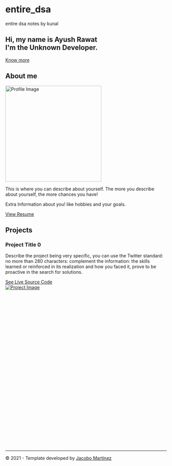 # entire_dsa
entire dsa notes by kunal


<body style="height: 100%;"> <div id="top"></div>  <section id="hero" class="jumbotron"> <div class="container"> <h1 class="hero-title load-hidden" style="visibility: visible;"> Hi, my name is <span class="text-color-main">Ayush Rawat</span> <br> I'm the Unknown Developer. </h1> <p class="hero-cta load-hidden" style="visibility: visible;"> <a rel="noreferrer" class="cta-btn cta-btn--hero" href="#about">Know more</a> </p> </div> </section>   <section id="about"> <div class="container"> <h2 class="load-hidden section-title" style="visibility: visible;">About me</h2> <div class="about-wrapper row"> <div class="col-md-6 col-sm-12"> <div class="about-wrapper__image load-hidden" style="visibility: visible;"> <img alt="Profile Image" class="img-fluid rounded shadow-lg" height="auto" width="300px" src="/profile.8f19b361.jpg"> </div> </div> <div class="col-md-6 col-sm-12"> <div class="about-wrapper__info load-hidden" style="visibility: visible;"> <p class="about-wrapper__info-text"> This is where you can describe about yourself. The more you describe about yourself, the more chances you have! </p> <p class="about-wrapper__info-text"> Extra Information about you! like hobbies and your goals. </p> <span class="d-flex mt-3"> <a rel="noreferrer" target="_blank" class="cta-btn cta-btn--resume" href="/assets/resume.pdf"> View Resume </a> </span> </div> </div> </div> </div> </section>   <section id="projects"> <div class="container"> <div class="project-wrapper"> <h2 class="dark-blue-text section-title" style="visibility: visible;">Projects</h2>  <div class="row"> <div class="col-lg-4 col-sm-12"> <div class="load-hidden project-wrapper__text" style="visibility: visible;"> <h3 class="project-wrapper__text-title">Project Title 0</h3> <div> <p class="mb-4"> Describe the project being very specific, you can use the Twitter standard: no more than 280 characters: complement the information: the skills learned or reinforced in its realization and how you faced it, prove to be proactive in the search for solutions. </p> </div> <a rel="noreferrer" target="_blank" class="cta-btn cta-btn--hero" href="#!"> See Live </a> <a rel="noreferrer" target="_blank" class="cta-btn text-color-main" href="#!"> Source Code </a> </div> </div> <div class="col-lg-8 col-sm-12"> <div class="load-hidden project-wrapper__image" style="visibility: visible;"> <a rel="noreferrer" href="#!" target="_blank"> <div data-tilt="" data-tilt-max="4" data-tilt-glare="true" data-tilt-max-glare="0.5" class="js-tilt rounded thumbnail" style="will-change: transform; transform: perspective(1000px) rotateX(0deg) rotateY(0deg) scale3d(1, 1, 1);"> <img alt="Project Image" class="img-fluid" src="/project.0b14f8de.jpg"> <div class="js-tilt-glare" style="position: absolute; top: 0px; left: 0px; width: 100%; height: 100%; overflow: hidden; pointer-events: none; border-radius: inherit;"><div class="js-tilt-glare-inner" style="position: absolute; top: 50%; left: 50%; pointer-events: none; background-image: linear-gradient(0deg, rgba(255, 255, 255, 0) 0%, rgb(255, 255, 255) 100%); transform: rotate(180deg) translate(-50%, -50%); transform-origin: 0% 0%; opacity: 0; width: 916px; height: 916px;"></div></div></div> </a> </div> </div> </div>   <div class="row"> <div class="col-lg-4 col-sm-12"> <div class="load-hidden project-wrapper__text" data-sr-id="9" style="visibility: visible; opacity: 0; transform: matrix3d(1, 0, 0, 0, 0, 1, 0, 0, 0, 0, 1, 0, -30, 0, 0, 1);"> <h3 class="project-wrapper__text-title">Project Title 1</h3> <div> <p class="mb-4"> Demonstrate in this description the skills of a programmer: such as having commitment, having perseverance and accepting alternative solutions. Remember that being a portfolio you are not selling the project, you are selling yourself, it reflects the resources used: Frameworks, libraries, platforms, etc. </p> </div> <a rel="noreferrer" target="_blank" class="cta-btn cta-btn--hero" href="#!"> See Live </a> <a rel="noreferrer" target="_blank" class="cta-btn text-color-main" href="#!"> Source Code </a> </div> </div> <div class="col-lg-8 col-sm-12"> <div class="load-hidden project-wrapper__image" data-sr-id="12" style="visibility: visible; opacity: 0; transform: matrix3d(1, 0, 0, 0, 0, 1, 0, 0, 0, 0, 1, 0, 30, 0, 0, 1);"> <a rel="noreferrer" href="#!" target="_blank"> <div data-tilt="" data-tilt-max="4" data-tilt-glare="true" data-tilt-max-glare="0.5" class="js-tilt rounded thumbnail" style="will-change: transform; transform: perspective(1000px) rotateX(0deg) rotateY(0deg) scale3d(1, 1, 1);"> <img alt="Project Image" class="img-fluid" src="/project.0b14f8de.jpg"> <div class="js-tilt-glare" style="position: absolute; top: 0px; left: 0px; width: 100%; height: 100%; overflow: hidden; pointer-events: none; border-radius: inherit;"><div class="js-tilt-glare-inner" style="position: absolute; top: 50%; left: 50%; pointer-events: none; background-image: linear-gradient(0deg, rgba(255, 255, 255, 0) 0%, rgb(255, 255, 255) 100%); transform: rotate(180deg) translate(-50%, -50%); transform-origin: 0% 0%; opacity: 0; width: 916px; height: 916px;"></div></div></div> </a> </div> </div> </div>   <div class="row"> <div class="col-lg-4 col-sm-12"> <div class="load-hidden project-wrapper__text" data-sr-id="10" style="visibility: visible; opacity: 0; transform: matrix3d(1, 0, 0, 0, 0, 1, 0, 0, 0, 0, 1, 0, -30, 0, 0, 1);"> <h3 class="project-wrapper__text-title">Project Title 2</h3> <div> <p class="mb-4"> If the project was collaborative, reflect it in this description, that will demonstrate communication and/or leadership skills. Additionally, if you made use of the mastery of a second language, it will reflect on you professionalism. </p> </div> <a rel="noreferrer" target="_blank" class="cta-btn cta-btn--hero" href="#!"> See Live </a> <a rel="noreferrer" target="_blank" class="cta-btn text-color-main" href="#!"> Source Code </a> </div> </div> <div class="col-lg-8 col-sm-12"> <div class="load-hidden project-wrapper__image" data-sr-id="13" style="visibility: visible; opacity: 0; transform: matrix3d(1, 0, 0, 0, 0, 1, 0, 0, 0, 0, 1, 0, 30, 0, 0, 1);"> <a rel="noreferrer" href="#!" target="_blank"> <div data-tilt="" data-tilt-max="4" data-tilt-glare="true" data-tilt-max-glare="0.5" class="js-tilt rounded thumbnail" style="will-change: transform; transform: perspective(1000px) rotateX(0deg) rotateY(0deg) scale3d(1, 1, 1);"> <img alt="Project Image" class="img-fluid" src="/project.0b14f8de.jpg"> <div class="js-tilt-glare" style="position: absolute; top: 0px; left: 0px; width: 100%; height: 100%; overflow: hidden; pointer-events: none; border-radius: inherit;"><div class="js-tilt-glare-inner" style="position: absolute; top: 50%; left: 50%; pointer-events: none; background-image: linear-gradient(0deg, rgba(255, 255, 255, 0) 0%, rgb(255, 255, 255) 100%); transform: rotate(180deg) translate(-50%, -50%); transform-origin: 0% 0%; opacity: 0; width: 916px; height: 916px;"></div></div></div> </a> </div> </div> </div>  </div> </div> </section>   <section id="contact"> <div class="container"> <h2 class="section-title" data-sr-id="3" style="visibility: visible; opacity: 0;">Contact</h2> <div class="contact-wrapper load-hidden" data-sr-id="14" style="visibility: visible; opacity: 0; transform: matrix3d(1, 0, 0, 0, 0, 1, 0, 0, 0, 0, 1, 0, 0, 30, 0, 1);"> <p class="contact-wrapper__text">[Put your call to action here]</p> <a rel="noreferrer" target="_blank" class="cta-btn cta-btn--resume" href="mailto:example@email.com">Call to Action</a> </div> </div> </section>   <footer class="footer navbar-static-bottom"> <div class="container"> <a rel="noreferrer" href="#top" class="back-to-top"> <i class="fa fa-2x fa-angle-up" aria-hidden="true"></i> </a> <div class="social-links"> <a rel="noreferrer" href="#!" target="_blank"> <i class="fa fa-inverse fa-twitter"></i> </a> <a rel="noreferrer" href="#!" target="_blank"> <i class="fa fa-inverse fa-linkedin"></i> </a> <a rel="noreferrer" href="#!" target="_blank"> <i class="fa fa-github fa-inverse"></i> </a> </div> <hr>  <p class="footer__text"> © 2021 - Template developed by <a rel="noreferrer" href="https://github.com/cobiwave" target="_blank">Jacobo Martínez</a> </p>  <p class="mt-3 pt-3"> <span></span> <span></span> </p> </div> </footer>  <script defer="" type="module" src="/index.f3360eb2.js"></script> </body>
